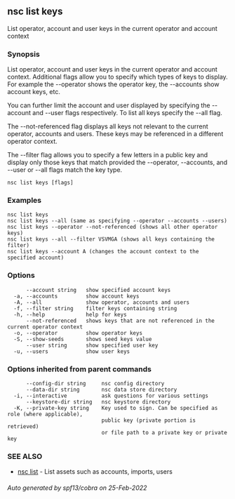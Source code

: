## nsc list keys

List operator, account and user keys in the current operator and account context

### Synopsis

List operator, account and user keys in the current operator and account context.
Additional flags allow you to specify which types of keys to display. For example
the --operator shows the operator key, the --accounts show account keys, etc.

You can further limit the account and user displayed by specifying the 
--account and --user flags respectively. To list all keys specify 
the --all flag.

The --not-referenced flag displays all keys not relevant to the current 
operator, accounts and users. These keys may be referenced in a different 
operator context.

The --filter flag allows you to specify a few letters in a public key
and display only those keys that match provided the --operator, 
--accounts, and --user or --all flags match the key type.


```
nsc list keys [flags]
```

### Examples

```
nsc list keys
nsc list keys --all (same as specifying --operator --accounts --users)
nsc list keys --operator --not-referenced (shows all other operator keys)
nsc list keys --all --filter VSVMGA (shows all keys containing the filter)
nsc list keys --account A (changes the account context to the specified account)

```

### Options

```
      --account string   show specified account keys
  -a, --accounts         show account keys
  -A, --all              show operator, accounts and users
  -f, --filter string    filter keys containing string
  -h, --help             help for keys
      --not-referenced   shows keys that are not referenced in the current operator context
  -o, --operator         show operator keys
  -S, --show-seeds       shows seed keys value
      --user string      show specified user key
  -u, --users            show user keys
```

### Options inherited from parent commands

```
      --config-dir string     nsc config directory
      --data-dir string       nsc data store directory
  -i, --interactive           ask questions for various settings
      --keystore-dir string   nsc keystore directory
  -K, --private-key string    Key used to sign. Can be specified as role (where applicable),
                              public key (private portion is retrieved)
                              or file path to a private key or private key 
```

### SEE ALSO

* [nsc list](nsc_list.md)	 - List assets such as accounts, imports, users

###### Auto generated by spf13/cobra on 25-Feb-2022
